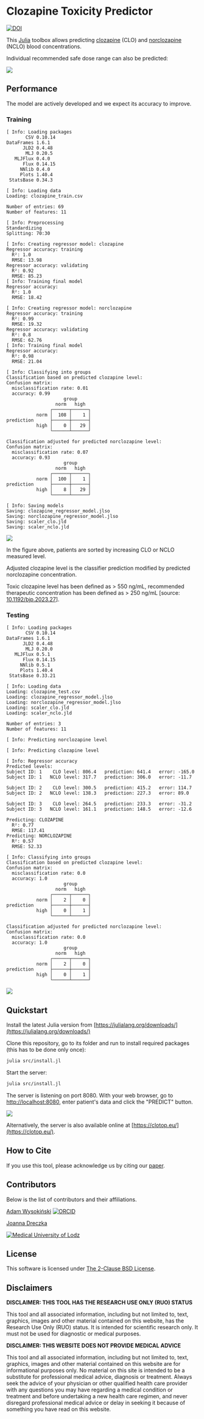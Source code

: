 # Clozapine Toxicity Predictor

[![DOI](images/zenodo.11048224.png)](https://doi.org/10.5281/zenodo.11048224)

This [Julia](https://julialang.org/) toolbox allows predicting [clozapine](https://en.wikipedia.org/wiki/Clozapine) (CLO) and [norclozapine](https://en.wikipedia.org/wiki/Desmethylclozapine) (NCLO) blood concentrations.

Individual recommended safe dose range can also be predicted:

![](images/dose-level.png)

## Performance

The model are actively developed and we expect its accuracy to improve.

### Training

```
[ Info: Loading packages
       CSV 0.10.14
DataFrames 1.6.1
      JLD2 0.4.48
       MLJ 0.20.5
   MLJFlux 0.4.0
      Flux 0.14.15
     NNlib 0.4.0
     Plots 1.40.4
 StatsBase 0.34.3

[ Info: Loading data
Loading: clozapine_train.csv

Number of entries: 69
Number of features: 11

[ Info: Preprocessing
Standardizing
Splitting: 70:30

[ Info: Creating regressor model: clozapine
Regressor accuracy: training
  R²: 1.0
  RMSE: 13.98
Regressor accuracy: validating
  R²: 0.92
  RMSE: 85.23
[ Info: Training final model
Regressor accuracy:
  R²: 1.0
  RMSE: 18.42

[ Info: Creating regressor model: norclozapine
Regressor accuracy: training
  R²: 0.99
  RMSE: 19.32
Regressor accuracy: validating
  R²: 0.8
  RMSE: 62.76
[ Info: Training final model
Regressor accuracy:
  R²: 0.98
  RMSE: 21.04

[ Info: Classifying into groups
Classification based on predicted clozapine level:
Confusion matrix:
  misclassification rate: 0.01
  accuracy: 0.99
                     group
                  norm   high   
                ┌──────┬──────┐
           norm │  108 │    1 │
prediction      ├──────┼──────┤
           high │    0 │   29 │
                └──────┴──────┘
         
Classification adjusted for predicted norclozapine level:
Confusion matrix:
  misclassification rate: 0.07
  accuracy: 0.93
                     group
                  norm   high   
                ┌──────┬──────┐
           norm │  100 │    1 │
prediction      ├──────┼──────┤
           high │    8 │   29 │
                └──────┴──────┘
         
[ Info: Saving models
Saving: clozapine_regressor_model.jlso
Saving: norclozapine_regressor_model.jlso
Saving: scaler_clo.jld
Saving: scaler_nclo.jld
```

![](images/rr_training_accuracy.png)

In the figure above, patients are sorted by increasing CLO or NCLO measured level.

Adjusted clozapine level is the classifier prediction modified by predicted norclozapine concentration.

Toxic clozapine level has been defined as > 550 ng/mL, recommended therapeutic concentration has been defined as > 250 ng/mL [source: [10.1192/bjp.2023.27](https://doi.org/10.1192/bjp.2023.27)].

### Testing

```
[ Info: Loading packages
       CSV 0.10.14
DataFrames 1.6.1
      JLD2 0.4.48
       MLJ 0.20.0
   MLJFlux 0.5.1
      Flux 0.14.15
     NNlib 0.5.1
     Plots 1.40.4
 StatsBase 0.33.21

[ Info: Loading data
Loading: clozapine_test.csv
Loading: clozapine_regressor_model.jlso
Loading: norclozapine_regressor_model.jlso
Loading: scaler_clo.jld
Loading: scaler_nclo.jld

Number of entries: 3
Number of features: 11

[ Info: Predicting norclozapine level

[ Info: Predicting clozapine level

[ Info: Regressor accuracy
Predicted levels:
Subject ID: 1    CLO level: 806.4   prediction: 641.4   error: -165.0
Subject ID: 1   NCLO level: 317.7   prediction: 306.0   error: -11.7

Subject ID: 2    CLO level: 300.5   prediction: 415.2   error: 114.7
Subject ID: 2   NCLO level: 138.3   prediction: 227.3   error: 89.0

Subject ID: 3    CLO level: 264.5   prediction: 233.3   error: -31.2
Subject ID: 3   NCLO level: 161.1   prediction: 148.5   error: -12.6

Predicting: CLOZAPINE
  R²: 0.77
  RMSE: 117.41
Predicting: NORCLOZAPINE
  R²: 0.57
  RMSE: 52.33

[ Info: Classifying into groups
Classification based on predicted clozapine level:
Confusion matrix:
  misclassification rate: 0.0
  accuracy: 1.0
                     group
                  norm   high   
                ┌──────┬──────┐
           norm │    2 │    0 │
prediction      ├──────┼──────┤
           high │    0 │    1 │
                └──────┴──────┘
         
Classification adjusted for predicted norclozapine level:
Confusion matrix:
  misclassification rate: 0.0
  accuracy: 1.0
                     group
                  norm   high   
                ┌──────┬──────┐
           norm │    2 │    0 │
prediction      ├──────┼──────┤
           high │    0 │    1 │
                └──────┴──────┘
```

![](images/rr_testing_accuracy.png)

## Quickstart

Install the latest Julia version from [https://julialang.org/downloads/](https://julialang.org/downloads/)

Clone this repository, go to its folder and run to install required packages (this has to be done only once):

```sh
julia src/install.jl
```

Start the server:

```sh
julia src/install.jl
```

The server is listening on port 8080. With your web browser, go to [http://localhost:8080](http://localhost:8080), enter patient's data and click the "PREDICT" button.

![](images/webpage.png)

Alternatively, the server is also available online at [https://clotop.eu/](https://clotop.eu/).

## How to Cite

If you use this tool, please acknowledge us by citing our [paper](https://zenodo.org/records/11048224).

## Contributors

Below is the list of contributors and their affiliations.

[Adam Wysokiński](mailto:adam.wysokinski@umed.lodz.pl) [![ORCID](images/orcid.png)](https://orcid.org/0000-0002-6159-6579)

[Joanna Dreczka](mailto:jdreczka@csk.umed.pl)

[![Medical University of Lodz](images/umed.png)](https://en.umed.pl)

## License

This software is licensed under [The 2-Clause BSD License](LICENSE).

## Disclaimers

**DISCLAIMER: THIS TOOL HAS THE RESEARCH USE ONLY (RUO) STATUS**

This tool and all associated information, including but not limited to, text, graphics, images and other material contained on this website, has the Research Use Only (RUO) status. It is intended for scientific research only. It must not be used for diagnostic or medical purposes.

**DISCLAIMER: THIS WEBSITE DOES NOT PROVIDE MEDICAL ADVICE**

This tool and all associated information, including but not limited to, text, graphics, images and other material contained on this website are for informational purposes only. No material on this site is intended to be a substitute for professional medical advice, diagnosis or treatment. Always seek the advice of your physician or other qualified health care provider with any questions you may have regarding a medical condition or treatment and before undertaking a new health care regimen, and never disregard professional medical advice or delay in seeking it because of something you have read on this website.